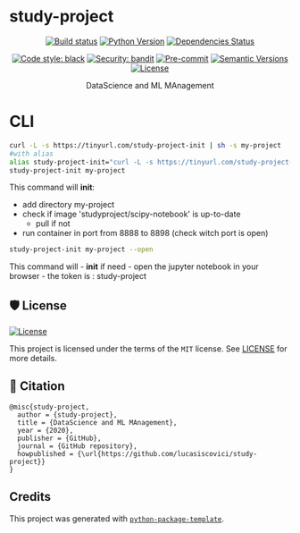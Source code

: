 # study-project

<div align="center">

[![Build status](https://github.com/lucasiscovici/study-project/workflows/build/badge.svg?branch=master&event=push)](https://github.com/lucasiscovici/study-project/actions?query=workflow%3Abuild)
[![Python Version](https://img.shields.io/pypi/pyversions/study-project.svg)](https://pypi.org/project/study-project/)
[![Dependencies Status](https://img.shields.io/badge/dependencies-up%20to%20date-brightgreen.svg)](https://github.com/lucasiscovici/study-project/pulls?utf8=%E2%9C%93&q=is%3Apr%20author%3Aapp%2Fdependabot)

[![Code style: black](https://img.shields.io/badge/code%20style-black-000000.svg)](https://github.com/psf/black)
[![Security: bandit](https://img.shields.io/badge/security-bandit-green.svg)](https://github.com/PyCQA/bandit)
[![Pre-commit](https://img.shields.io/badge/pre--commit-enabled-brightgreen?logo=pre-commit&logoColor=white)](https://github.com/lucasiscovici/study-project/blob/master/.pre-commit-config.yaml)
[![Semantic Versions](https://img.shields.io/badge/%F0%9F%9A%80-semantic%20versions-informational.svg)](https://github.com/lucasiscovici/study-project/releases)
[![License](https://img.shields.io/github/license/lucasiscovici/study-project)](https://github.com/lucasiscovici/study-project/blob/master/LICENSE)

DataScience and ML MAnagement
</div>

# CLI

```bash
curl -L -s https://tinyurl.com/study-project-init | sh -s my-project
#with alias
alias study-project-init="curl -L -s https://tinyurl.com/study-project-init | sh -s "
study-project-init my-project
``` 
This command will **init**:
- add directory my-project
- check if image 'studyproject/scipy-notebook' is up-to-date
	- pull if not
- run container in port from 8888 to 8898 (check witch port is open)

```bash
study-project-init my-project --open 
```

This command will 
	- **init** if need
	- open the jupyter notebook in your browser
	- the token is : study-project



## 🛡 License

[![License](https://img.shields.io/github/license/lucasiscovici/study-project)](https://github.com/lucasiscovici/study-project/blob/master/LICENSE)

This project is licensed under the terms of the `MIT` license. See [LICENSE](https://github.com/lucasiscovici/study-project/blob/master/LICENSE) for more details.

## 📃 Citation

```
@misc{study-project,
  author = {study-project},
  title = {DataScience and ML MAnagement},
  year = {2020},
  publisher = {GitHub},
  journal = {GitHub repository},
  howpublished = {\url{https://github.com/lucasiscovici/study-project}}
}
```

## Credits

This project was generated with [`python-package-template`](https://github.com/TezRomacH/python-package-template).
